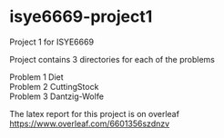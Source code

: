 # isye6669-project1
Project 1 for ISYE6669

Project contains 3 directories for each of the problems

Problem 1 Diet</br>
Problem 2 CuttingStock</br>
Problem 3 Dantzig-Wolfe</br>

The latex report for this project is on overleaf</br>
https://www.overleaf.com/6601356szdnzv
